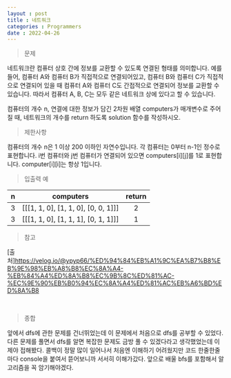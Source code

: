 ```yaml
---
layout : post
title : 네트워크
categories : Programmers
date : 2022-04-26
---
```

> 문제<br>

네트워크란 컴퓨터 상호 간에 정보를 교환할 수 있도록 연결된 형태를 의미합니다. 예를 들어, 컴퓨터 A와 컴퓨터 B가 직접적으로 연결되어있고, 컴퓨터 B와 컴퓨터 C가 직접적으로 연결되어 있을 때 컴퓨터 A와 컴퓨터 C도 간접적으로 연결되어 정보를 교환할 수 있습니다. 따라서 컴퓨터 A, B, C는 모두 같은 네트워크 상에 있다고 할 수 있습니다.

컴퓨터의 개수 n, 연결에 대한 정보가 담긴 2차원 배열 computers가 매개변수로 주어질 때, 네트워크의 개수를 return 하도록 solution 함수를 작성하시오.

> 제한사항<br>

컴퓨터의 개수 n은 1 이상 200 이하인 자연수입니다.
각 컴퓨터는 0부터 n-1인 정수로 표현합니다.
i번 컴퓨터와 j번 컴퓨터가 연결되어 있으면 computers[i][j]를 1로 표현합니다.
computer[i][i]는 항상 1입니다.

> 입출력 예<br>

|n|computers|return|
|:--:|:--:|:--:|
|3|[[[1, 1, 0], [1, 1, 0], [0, 0, 1]]]|2|
|3|[[[1, 1, 0], [1, 1, 1], [0, 1, 1]]]|1|

> 참고

<script src="https://gist.github.com/kwontaehoon/6e82101946822df320ea388e05d9ae56.js"></script>

[출처]https://velog.io/@ypyp66/%ED%94%84%EB%A1%9C%EA%B7%B8%EB%9E%98%EB%A8%B8%EC%8A%A4-%EB%84%A4%ED%8A%B8%EC%9B%8C%ED%81%AC-%EC%9E%90%EB%B0%94%EC%8A%A4%ED%81%AC%EB%A6%BD%ED%8A%B8

<br>

> 종합<br>

앞에서 dfs에 관한 문제를 건너뛰었는데 이 문제에서 처음으로 dfs를 공부할 수 있었다. 다른 문제를 풀면서 dfs를 알면 복잡한 문제도 금방 풀 수 있겠다라고 생각했었는데 이제야 접해봤다. 콜백이 정말 많이 일어나서 처음엔 이해하기 어려웠지만 코드 한줄한줄마다 console을 붙여서 뜯어보니까 서서히 이해가갔다. 앞으로 배울 bfs를 포함해서 알고리즘을 꼭 암기해야겠다.
